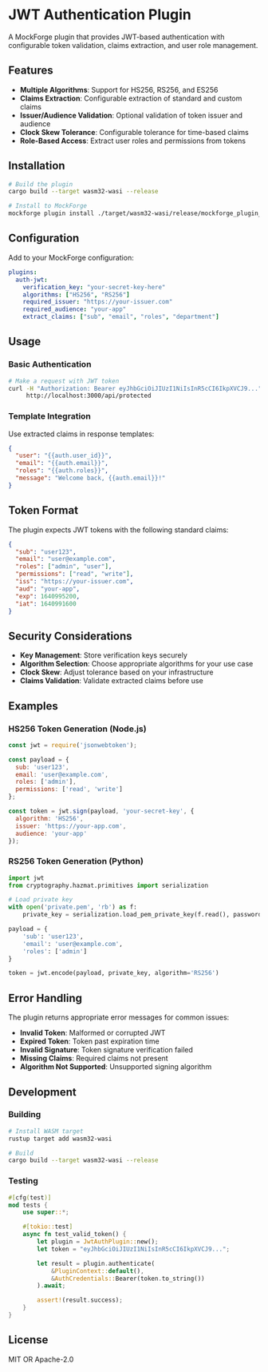 # JWT Authentication Plugin

A MockForge plugin that provides JWT-based authentication with configurable token validation, claims extraction, and user role management.

## Features

- **Multiple Algorithms**: Support for HS256, RS256, and ES256
- **Claims Extraction**: Configurable extraction of standard and custom claims
- **Issuer/Audience Validation**: Optional validation of token issuer and audience
- **Clock Skew Tolerance**: Configurable tolerance for time-based claims
- **Role-Based Access**: Extract user roles and permissions from tokens

## Installation

```bash
# Build the plugin
cargo build --target wasm32-wasi --release

# Install to MockForge
mockforge plugin install ./target/wasm32-wasi/release/mockforge_plugin_auth_jwt.wasm
```

## Configuration

Add to your MockForge configuration:

```yaml
plugins:
  auth-jwt:
    verification_key: "your-secret-key-here"
    algorithms: ["HS256", "RS256"]
    required_issuer: "https://your-issuer.com"
    required_audience: "your-app"
    extract_claims: ["sub", "email", "roles", "department"]
```

## Usage

### Basic Authentication

```bash
# Make a request with JWT token
curl -H "Authorization: Bearer eyJhbGciOiJIUzI1NiIsInR5cCI6IkpXVCJ9..." \
     http://localhost:3000/api/protected
```

### Template Integration

Use extracted claims in response templates:

```json
{
  "user": "{{auth.user_id}}",
  "email": "{{auth.email}}",
  "roles": "{{auth.roles}}",
  "message": "Welcome back, {{auth.email}}!"
}
```

## Token Format

The plugin expects JWT tokens with the following standard claims:

```json
{
  "sub": "user123",
  "email": "user@example.com",
  "roles": ["admin", "user"],
  "permissions": ["read", "write"],
  "iss": "https://your-issuer.com",
  "aud": "your-app",
  "exp": 1640995200,
  "iat": 1640991600
}
```

## Security Considerations

- **Key Management**: Store verification keys securely
- **Algorithm Selection**: Choose appropriate algorithms for your use case
- **Clock Skew**: Adjust tolerance based on your infrastructure
- **Claims Validation**: Validate extracted claims before use

## Examples

### HS256 Token Generation (Node.js)

```javascript
const jwt = require('jsonwebtoken');

const payload = {
  sub: 'user123',
  email: 'user@example.com',
  roles: ['admin'],
  permissions: ['read', 'write']
};

const token = jwt.sign(payload, 'your-secret-key', {
  algorithm: 'HS256',
  issuer: 'https://your-app.com',
  audience: 'your-app'
});
```

### RS256 Token Generation (Python)

```python
import jwt
from cryptography.hazmat.primitives import serialization

# Load private key
with open('private.pem', 'rb') as f:
    private_key = serialization.load_pem_private_key(f.read(), password=None)

payload = {
    'sub': 'user123',
    'email': 'user@example.com',
    'roles': ['admin']
}

token = jwt.encode(payload, private_key, algorithm='RS256')
```

## Error Handling

The plugin returns appropriate error messages for common issues:

- **Invalid Token**: Malformed or corrupted JWT
- **Expired Token**: Token past expiration time
- **Invalid Signature**: Token signature verification failed
- **Missing Claims**: Required claims not present
- **Algorithm Not Supported**: Unsupported signing algorithm

## Development

### Building

```bash
# Install WASM target
rustup target add wasm32-wasi

# Build
cargo build --target wasm32-wasi --release
```

### Testing

```rust
#[cfg(test)]
mod tests {
    use super::*;

    #[tokio::test]
    async fn test_valid_token() {
        let plugin = JwtAuthPlugin::new();
        let token = "eyJhbGciOiJIUzI1NiIsInR5cCI6IkpXVCJ9...";

        let result = plugin.authenticate(
            &PluginContext::default(),
            &AuthCredentials::Bearer(token.to_string())
        ).await;

        assert!(result.success);
    }
}
```

## License

MIT OR Apache-2.0
